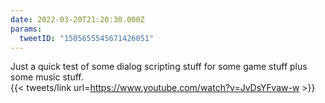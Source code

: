 ```yaml
---
date: 2022-03-20T21:20:30.000Z
params:
  tweetID: "1505655545671426051"
---
```


Just a quick test of some dialog scripting stuff for some game stuff plus some
music stuff.\
{{< tweets/link url=https://www.youtube.com/watch?v=JvDsYFvaw-w >}}
